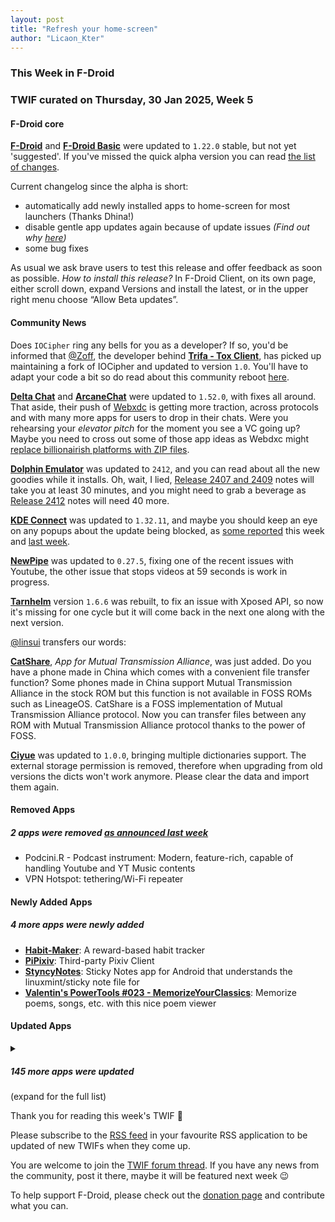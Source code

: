 ```yaml
---
layout: post
title: "Refresh your home-screen"
author: "Licaon_Kter"
---
```


### This Week in F-Droid

### TWIF curated on Thursday, 30 Jan 2025, Week 5

#### F-Droid core
**[F\-Droid](https://f-droid.org/packages/org.fdroid.fdroid)** and **[F\-Droid Basic](https://f-droid.org/packages/org.fdroid.basic)** were updated to `1.22.0` stable, but not yet 'suggested'. If you've missed the quick alpha version you can read [the list of changes](https://f-droid.org/2025/01/02/twif.html#f-droid-core).

Current changelog since the alpha is short:
* automatically add newly installed apps to home-screen for most launchers (Thanks Dhina!)
* disable gentle app updates again because of update issues _(Find out why [here](https://f-droid.org/2025/01/09/twif.html#f-droid-core))_
* some bug fixes

As usual we ask brave users to test this release and offer feedback as soon as possible. _How to install this release?_ In F-Droid Client, on its own page, either scroll down, expand Versions and install the latest, or in the upper right menu choose “Allow Beta updates”.


#### Community News

Does `IOCipher` ring any bells for you as a developer? If so, you'd be informed that [@Zoff](https://github.com/zoff99), the developer behind **[Trifa - Tox Client](https://f-droid.org/packages/com.zoffcc.applications.trifa/)**, has picked up maintaining a fork of IOCipher and updated to version `1.0`. You'll have to adapt your code a bit so do read about this community reboot [here](https://guardianproject.info/2025/02/01/iocipher-1.0-community-reboot/).

**[Delta Chat](https://f-droid.org/packages/com.b44t.messenger)** and **[ArcaneChat](https://f-droid.org/packages/chat.delta.lite)** were updated to `1.52.0`, with fixes all around. That aside, their push of [Webxdc](https://webxdc.org/docs) is getting more traction, across protocols and with many more apps for users to drop in their chats. Were you rehearsing your _elevator pitch_ for the moment you see a VC going up? Maybe you need to cross out some of those app ideas as Webdxc might [replace billionairish platforms with ZIP files](https://delta.chat/en/2025-01-23-webxdc-no-billionaires).

**[Dolphin Emulator](https://f-droid.org/packages/org.dolphinemu.dolphinemu)** was updated to `2412`, and you can read about all the new goodies while it installs. Oh, wait, I lied, [Release 2407 and 2409](https://dolphin-emu.org/blog/2024/09/04/dolphin-progress-report-release-2407-2409/) notes will take you at least 30 minutes, and you might need to grab a beverage as [Release 2412](https://dolphin-emu.org/blog/2024/12/02/dolphin-progress-report-release-2412/) notes will need 40 more.

**[KDE Connect](https://f-droid.org/packages/org.kde.kdeconnect_tp)** was updated to `1.32.11`, and maybe you should keep an eye on any popups about the update being blocked, as [some reported](https://pol.social/@bobiko/113889903444776835) this week and [last week](https://social.jayvii.de/objects/GTAZo9gkHeI).

**[NewPipe](https://f-droid.org/packages/org.schabi.newpipe)** was updated to `0.27.5`, fixing one of the recent issues with Youtube, the other issue that stops videos at 59 seconds is work in progress.

**[Tarnhelm](https://f-droid.org/packages/cn.ac.lz233.tarnhelm)** version `1.6.6` was rebuilt, to fix an issue with Xposed API, so now it's missing for one cycle but it will come back in the next one along with the next version.

[@linsui](https://gitlab.com/linsui) transfers our words:

**[CatShare](https://f-droid.org/packages/moe.reimu.catshare)**, _App for Mutual Transmission Alliance_, was just added. Do you have a phone made in China which comes with a convenient file transfer function? Some phones made in China support Mutual Transmission Alliance in the stock ROM but this function is not available in FOSS ROMs such as LineageOS. CatShare is a FOSS implementation of Mutual Transmission Alliance protocol. Now you can transfer files between any ROM with Mutual Transmission Alliance protocol thanks to the power of FOSS.

**[Ciyue](https://f-droid.org/packages/org.eu.mumulhl.ciyue)** was updated to `1.0.0`, bringing multiple dictionaries support. The external storage permission is removed, therefore when upgrading from old versions the dicts won't work anymore. Please clear the data and import them again.


#### Removed Apps
##### 2 apps were removed [as announced last week](https://f-droid.org/2025/01/23/twif.html)
* Podcini\.R \- Podcast instrument: Modern, feature\-rich, capable of handling Youtube and YT Music contents
* VPN Hotspot: tethering/Wi\-Fi repeater

#### Newly Added Apps
##### 4 more apps were newly added
* **[Habit\-Maker](https://f-droid.org/packages/com.dessalines.habitmaker)**: A reward\-based habit tracker
* **[PiPixiv](https://f-droid.org/packages/com.mrl.pixiv)**: Third\-party Pixiv Client
* **[StyncyNotes](https://f-droid.org/packages/org.grating.styncynotes)**: Sticky Notes app for Android that understands the linuxmint/sticky note file for
* **[Valentin's PowerTools \#023 \- MemorizeYourClassics](https://f-droid.org/packages/v4lpt.vpt.f023.MYC)**: Memorize poems, songs, etc\. with this nice poem viewer


#### Updated Apps
<details markdown=1>
<summary><h5>145 more apps were updated</h5> (expand for the full list)</summary>

* **[Amber](https://f-droid.org/packages/com.greenart7c3.nostrsigner)** was updated to `3.1.9`
* **[APM](https://f-droid.org/packages/com.noxplay.noxplayer)** was updated to `3.2.4`
* **[Audile](https://f-droid.org/packages/com.mrsep.musicrecognizer)** was updated to `1.7.3`
* **[baresip](https://f-droid.org/packages/com.tutpro.baresip)** was updated to `63.2.3`
* **[baresip\+](https://f-droid.org/packages/com.tutpro.baresip.plus)** was updated to `50.2.3`
* **[Better Schedule \(Bakaláři\)](https://f-droid.org/packages/cz.vitskalicky.lepsirozvrh)** was updated to `2.0-rc4`
* **[Bimba](https://f-droid.org/packages/xyz.apiote.bimba.czwek)** was updated to `3.8.0`
* **[BLE Radar](https://f-droid.org/packages/f.cking.software)** was updated to `0.27.3-beta`
* **[Blitzortung Lightning Monitor](https://f-droid.org/packages/org.blitzortung.android.app)** was updated to `2.3.0`
* **[Blood pressure monitor](https://f-droid.org/packages/com.derdilla.bloodPressureApp)** was updated to `1.8.4`
* **[Blue Line Console](https://f-droid.org/packages/net.nhiroki.bluelineconsole)** was updated to `1.2.22`
* **[Bluetooth LE Spam](https://f-droid.org/packages/de.simon.dankelmann.bluetoothlespam)** was updated to `1.0.9`
* **[Bookaccio Book Tracker](https://f-droid.org/packages/com.bugsdev2.bookaccio)** was updated to `0.3.1`
* **[BookWyrm](https://f-droid.org/packages/nl.privacydragon.bookwyrm)** was updated to `1.3.8`
* **[Brume Wallet](https://f-droid.org/packages/eth.brume.wallet)** was updated to `0.6.536`
* **[BTC Map](https://f-droid.org/packages/org.btcmap)** was updated to `0.9.2`
* **[Calorimeter](https://f-droid.org/packages/de.swgross.calorimeter)** was updated to `1.1.0`
* **[Canta](https://f-droid.org/packages/org.samo_lego.canta)** was updated to `2.3.1`
* **[Capy Reader](https://f-droid.org/packages/com.capyreader.app)** was updated to `2025.01.1097`
* **[ccgt](https://f-droid.org/packages/de.fff.ccgt)** was updated to `1.51`
* **[ChatLaunch for WhatsApp](https://f-droid.org/packages/dev.theolm.wwc)** was updated to `v0.16.0`
* **[Cheogram](https://f-droid.org/packages/com.cheogram.android)** was updated to `2.17.2-4+free`
* **[Chip Defense](https://f-droid.org/packages/de.chadenas.cpudefense)** was updated to `1.52`
* **[Citrine](https://f-droid.org/packages/com.greenart7c3.citrine)** was updated to `0.7.1`
* **[Clash Meta For Android](https://f-droid.org/packages/com.github.metacubex.clash.meta)** was updated to `2.11.5.Meta`
* **[Conversations](https://f-droid.org/packages/eu.siacs.conversations)** was updated to `2.17.9+free`
* **[Coordinate Joker](https://f-droid.org/packages/com.github.siggel.coordinatejoker)** was updated to `1.4.40`
* **[CTU Menza](https://f-droid.org/packages/cz.lastaapps.menza)** was updated to `1.4.1`
* **[DAVx⁵](https://f-droid.org/packages/at.bitfire.davdroid)** was updated to `4.4.6-ose`
* **[DCC\+\+Throttle](https://f-droid.org/packages/ru.aleksandr.dccppthrottle)** was updated to `1.2`
* **[DigiPaws \- Digital Wellbeing and App Blocker](https://f-droid.org/packages/nethical.digipaws)** was updated to `1.7-alpha-lite`
* **[DPC](https://f-droid.org/packages/cz.slaby.dpc)** was updated to `1.7.0`
* **[Droid Pad](https://f-droid.org/packages/com.github.umer0586.droidpad)** was updated to `1.10.0`
* **[Easy Diary](https://f-droid.org/packages/me.blog.korn123.easydiary)** was updated to `1.4.325.202501250`
* **[Emotic](https://f-droid.org/packages/futuristicgoo.emotic)** was updated to `0.1.6`
* **[Ente Auth](https://f-droid.org/packages/io.ente.auth)** was updated to `4.3.1`
* **[Exclave](https://f-droid.org/packages/com.github.dyhkwong.sagernet)** was updated to `0.13.5`
* **[FairEmail](https://f-droid.org/packages/eu.faircode.email)** was updated to `1.2260`
* **[FastLyrics](https://f-droid.org/packages/io.github.teccheck.fastlyrics)** was updated to `0.6.2`
* **[Finamp](https://f-droid.org/packages/com.unicornsonlsd.finamp)** was updated to `0.6.27`
* **[Flexify](https://f-droid.org/packages/com.presley.flexify)** was updated to `1.1.99`
* **[floccus bookmark sync](https://f-droid.org/packages/org.handmadeideas.floccus)** was updated to `5.4.3`
* **[FOSDEM Companion](https://f-droid.org/packages/be.digitalia.fosdem)** was updated to `2.2.9`
* **[Fossify Calendar](https://f-droid.org/packages/org.fossify.calendar)** was updated to `1.2.0`
* **[Fossify SMS Messenger](https://f-droid.org/packages/org.fossify.messages)** was updated to `1.1.4`
* **[Gauguin](https://f-droid.org/packages/org.piepmeyer.gauguin)** was updated to `0.34.0`
* **[Geo Share](https://f-droid.org/packages/page.ooooo.geoshare)** was updated to `3.0.0`
* **[Geto](https://f-droid.org/packages/com.android.geto)** was updated to `1.16.9`
* **[GitNex for Forgejo and Gitea](https://f-droid.org/packages/org.mian.gitnex)** was updated to `7.0.0`
* **[gpsdRelay](https://f-droid.org/packages/io.github.project_kaat.gpsdrelay)** was updated to `2.0`
* **[Graded \- Grade tracker](https://f-droid.org/packages/com.NightDreamGames.Grade.ly)** was updated to `2.7.3`
* **[Grit](https://f-droid.org/packages/com.shub39.grit)** was updated to `1.5.0`
* **[HACS](https://f-droid.org/packages/io.mainframe.hacs)** was updated to `2.22.0`
* **[Harmony Music](https://f-droid.org/packages/com.anandnet.harmonymusic)** was updated to `1.11.0`
* **[Home Medkit](https://f-droid.org/packages/ru.application.homemedkit)** was updated to `1.7.0-beta`
* **[HTTP Request Shortcuts](https://f-droid.org/packages/ch.rmy.android.http_shortcuts)** was updated to `3.24.0`
* **[IED](https://f-droid.org/packages/at.krixec.ied)** was updated to `Your Way +2`
* **[Immich](https://f-droid.org/packages/app.alextran.immich)** was updated to `1.125.3`
* **[IVPN \- Secure VPN for Privacy](https://f-droid.org/packages/net.ivpn.client)** was updated to `2.10.11`
* **[Jami](https://f-droid.org/packages/cx.ring)** was updated to `20250123-01`
* **[JMP SIM Manager](https://f-droid.org/packages/chat.jmp.simmanager)** was updated to `jmp-v1.2.1`
* **[Key Mapper GUI Keyboard](https://f-droid.org/packages/io.github.sds100.keymapper.inputmethod.latin)** was updated to `1.4.6`
* **[KeyPass](https://f-droid.org/packages/com.yogeshpaliyal.keypass)** was updated to `1.4.34`
* **[kitshn \(for Tandoor\)](https://f-droid.org/packages/de.kitshn.android)** was updated to `1.0.0-alpha.17`
* **[Kotatsu](https://f-droid.org/packages/org.koitharu.kotatsu)** was updated to `7.7.9`
* **[Kwik EFIS](https://f-droid.org/packages/player.efis.pfd)** was updated to `7.02`
* **[Libre Memory Game](https://f-droid.org/packages/org.quentin_bettoum.librememorygame)** was updated to `1.1.0`
* **[LibreTorrent](https://f-droid.org/packages/org.proninyaroslav.libretorrent)** was updated to `3.6`
* **[Lissen: Audiobookshelf client](https://f-droid.org/packages/org.grakovne.lissen)** was updated to `1.2.2`
* **[Local NLP Backend](https://f-droid.org/packages/helium314.localbackend)** was updated to `1.2.14`
* **[Lotus](https://f-droid.org/packages/com.dn0ne.lotus)** was updated to `1.2.0`
* **[MedTimer](https://f-droid.org/packages/com.futsch1.medtimer)** was updated to `1.15.2`
* **[Meshenger](https://f-droid.org/packages/d.d.meshenger)** was updated to `4.4.3`
* **[Money Manager Ex](https://f-droid.org/packages/com.money.manager.ex)** was updated to `2025.01.24`
* **[MonsterMusic](https://f-droid.org/packages/com.ztftrue.music)** was updated to `0.1.44`
* **[MuPDF mini](https://f-droid.org/packages/com.artifex.mupdf.mini.app)** was updated to `1.25.4a`
* **[MuPDF viewer](https://f-droid.org/packages/com.artifex.mupdf.viewer.app)** was updated to `1.25.4a`
* **[Musify](https://f-droid.org/packages/com.gokadzev.musify.fdroid)** was updated to `9.0.5`
* **[Neo Store](https://f-droid.org/packages/com.machiav3lli.fdroid)** was updated to `1.0.6`
* **[Nextcloud](https://f-droid.org/packages/com.nextcloud.client)** was updated to `3.31.0 RC1`
* **[Nextcloud Dev](https://f-droid.org/packages/com.nextcloud.android.beta)** was updated to `20250127`
* **[Nextcloud Tables](https://f-droid.org/packages/it.niedermann.nextcloud.tables)** was updated to `2.0.1`
* **[Nextcloud Talk](https://f-droid.org/packages/com.nextcloud.talk2)** was updated to `20.1.1`
* **[NextDNS Manager](https://f-droid.org/packages/com.doubleangels.nextdnsmanagement)** was updated to `5.4.9`
* **[NextPush](https://f-droid.org/packages/org.unifiedpush.distributor.nextpush)** was updated to `2.0.1`
* **[NFC Alarm Clock](https://f-droid.org/packages/com.nfcalarmclock)** was updated to `12.5.1`
* **[Notesnook \- Private notes app](https://f-droid.org/packages/com.streetwriters.notesnook)** was updated to `3.0.27`
* **[NOVA Video Player](https://f-droid.org/packages/org.courville.nova)** was updated to `6.3.21`
* **[Odin](https://f-droid.org/packages/threads.server)** was updated to `3.4.8`
* **[Oinkoin](https://f-droid.org/packages/com.github.emavgl.piggybankpro)** was updated to `1.0.78`
* **[OnePlus Flash Control](https://f-droid.org/packages/com.bartixxx.opflashcontrol)** was updated to `1.3.3`
* **[Open Sudoku](https://f-droid.org/packages/org.moire.opensudoku)** was updated to `4.3.6`
* **[OpenBible](https://f-droid.org/packages/com.schwegelbin.openbible)** was updated to `1.5.2`
* **[OpenCalc](https://f-droid.org/packages/com.darkempire78.opencalculator)** was updated to `3.1.4`
* **[openHAB](https://f-droid.org/packages/org.openhab.habdroid)** was updated to `3.17.0`
* **[OpenTracks \(Non\-reproducible\)](https://f-droid.org/packages/de.dennisguse.opentracks)** was updated to `v4.17.7irreproducible`
* **[OpenTracks \(Reproducible build\)](https://f-droid.org/packages/de.dennisguse.opentracks.playstore)** was updated to `v4.17.7`
* **[Orgro](https://f-droid.org/packages/com.madlonkay.orgro)** was updated to `1.53.2`
* **[Orion Viewer \- Pdf & Djvu](https://f-droid.org/packages/universe.constellation.orion.viewer)** was updated to `0.95.4`
* **[OSM Dashboard \(Offline\)](https://f-droid.org/packages/de.storchp.opentracks.osmplugin.offline)** was updated to `6.1.0`
* **[OSM Dashboard for OpenTracks](https://f-droid.org/packages/de.storchp.opentracks.osmplugin)** was updated to `6.1.0`
* **[P2Play \- Peertube client](https://f-droid.org/packages/org.libre.agosto.p2play)** was updated to `0.8.2`
* **[Pagan](https://f-droid.org/packages/com.qfs.pagan)** was updated to `1.6.11`
* **[Page](https://f-droid.org/packages/com.page.bizzle)** was updated to `1.2`
* **[PDF Wallet](https://f-droid.org/packages/com.michaeltroger.gruenerpass)** was updated to `4.3.0`
* **[Peristyle](https://f-droid.org/packages/app.simple.peri)** was updated to `v7.0.0`
* **[Phocid](https://f-droid.org/packages/org.sunsetware.phocid)** was updated to `20250124`
* **[Pie Launcher](https://f-droid.org/packages/de.markusfisch.android.pielauncher)** was updated to `1.23.2`
* **[Pixelix](https://f-droid.org/packages/com.daniebeler.pfpixelix)** was updated to `3.3.0`
* **[Podcini\.X \- Podcast instrument](https://f-droid.org/packages/ac.mdiq.podcini.X)** was updated to `8.2.1`
* **[ProseReader](https://f-droid.org/packages/timur.prose)** was updated to `1.1.0`
* **[QRshare](https://f-droid.org/packages/com.wchung.qrshare)** was updated to `1.0.14`
* **[Quicksy](https://f-droid.org/packages/im.quicksy.client)** was updated to `2.17.9+free`
* **[Reader for Selfoss](https://f-droid.org/packages/bou.amine.apps.readerforselfossv2.android)** was updated to `125010241-github`
* **[Recurring Expense Tracker](https://f-droid.org/packages/de.dbauer.expensetracker)** was updated to `0.12.7`
* **[RiMusic](https://f-droid.org/packages/it.fast4x.rimusic)** was updated to `0.6.68`
* **[RustDesk](https://f-droid.org/packages/com.carriez.flutter_hbb)** was updated to `1.3.7`
* **[Sapio](https://f-droid.org/packages/com.klee.sapio)** was updated to `1.6.4`
* **[SDAI FOSS](https://f-droid.org/packages/com.shifthackz.aisdv1.app.foss)** was updated to `0.6.6`
* **[Seamless](https://f-droid.org/packages/org.woheller69.seemless)** was updated to `1.3`
* **[Sky Map](https://f-droid.org/packages/com.google.android.stardroid)** was updated to `1.10.9`
* **[SpamBlocker \(Call & SMS\)](https://f-droid.org/packages/spam.blocker)** was updated to `4.2`
* **[Standard Notes](https://f-droid.org/packages/com.standardnotes)** was updated to `3.195.24`
* **[StoryGame](https://f-droid.org/packages/eu.webdragon.storygame)** was updated to `1.3.0`
* **[Sunup](https://f-droid.org/packages/org.unifiedpush.distributor.sunup)** was updated to `0.2.2`
* **[Tasks\.org: Open\-source To\-Do Lists & Reminders](https://f-droid.org/packages/org.tasks)** was updated to `14.4.5`
* **[The Light](https://f-droid.org/packages/org.hlwd.bible)** was updated to `3.90`
* **[Thor](https://f-droid.org/packages/threads.thor)** was updated to `1.7.5`
* **[Thumb\-Key](https://f-droid.org/packages/com.dessalines.thumbkey)** was updated to `4.0.17`
* **[TorrServe](https://f-droid.org/packages/ru.yourok.torrserve)** was updated to `MatriX.135.2.F-Droid`
* **[Tuta Mail](https://f-droid.org/packages/de.tutao.tutanota)** was updated to `262.250122.0`
* **[Twili Recipes](https://f-droid.org/packages/net.curiana.recipes)** was updated to `0.2.2`
* **[Unciv](https://f-droid.org/packages/com.unciv.app)** was updated to `4.15.5`
* **[uNote \| microNote](https://f-droid.org/packages/app.varlorg.unote)** was updated to `1.7.5`
* **[URLSanitizer](https://f-droid.org/packages/moe.dic1911.urlsanitizer)** was updated to `3.0.2`
* **[Valv](https://f-droid.org/packages/se.arctosoft.vault)** was updated to `2.2.2`
* **[venera](https://f-droid.org/packages/com.github.wgh136.venera)** was updated to `1.2.1`
* **[Vertretungsplan\.io \- free substitution plan App](https://f-droid.org/packages/io.vertretungsplan.client.android)** was updated to `1.6.0`
* **[VoIP\.ms SMS](https://f-droid.org/packages/net.kourlas.voipms_sms)** was updated to `0.6.29-fdroid`
* **[wger Workout Manager](https://f-droid.org/packages/de.wger.flutter)** was updated to `1.7.8`
* **[Wikipedia](https://f-droid.org/packages/org.wikipedia)** was updated to `r/2.7.50517-r-2025-01-21`
* **[Wuxia Learn \- Learn Chinese](https://f-droid.org/packages/com.wuxialearn.wuxialearn)** was updated to `1.3.3`
* **[yetCalc](https://f-droid.org/packages/yetzio.yetcalc)** was updated to `2.0.6`
* **[Youamp](https://f-droid.org/packages/ru.stersh.youamp)** was updated to `1.0.5`
* **[天使动漫](https://f-droid.org/packages/kzs.th000.tsdm_client)** was updated to `1.1.1`

</details>

Thank you for reading this week's TWIF 🙂

Please subscribe to the [RSS feed](https://f-droid.org/feed.xml) in your favourite RSS application to be updated of new TWIFs when they come up.

You are welcome to join the [TWIF forum thread](https://forum.f-droid.org/t/new-twif-submission-thread/23546). If you have any news from the community, post it there, maybe it will be featured next week 😉

To help support F-Droid, please check out the [donation page](https://f-droid.org/donate/) and contribute what you can.

